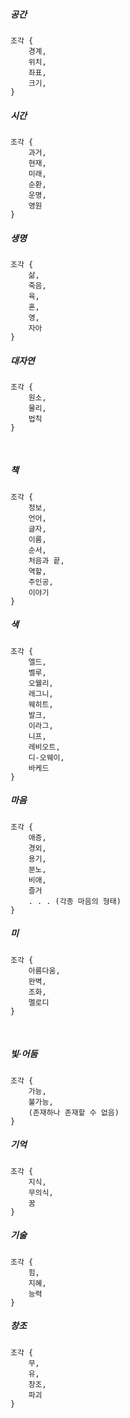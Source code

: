 ##### 공간
    조각 {
        경계,
        위치,
        좌표,
        크기,
    }
##### 시간
    조각 {
        과거,
        현재,
        미래,
        순환,
        운명,
        영원
    }
##### 생명
    조각 {
        삶,
        죽음,
        육,
        혼,
        영,
        자아
    } 
##### 대자연
    조각 {
        원소,
        물리,
        법칙
    }
​
##### 책
    조각 {
        정보,
        언어,
        글자,
        이름,
        순서,
        처음과 끝,
        역할,
        주인공,
        이야기
    }
##### 색
    조각 {
        엘드,
        벨루,
        오웰리,
        레그니,
        웨히트,
        발크,
        이라그,
        니프,
        레비오트,
        디-오웨이,
        바케드
    }
##### 마음
    조각 {
        애증,
        경외,
        용기,
        분노,
        비애,
        즐거
        . . . (각종 마음의 형태)
    }
##### 미
    조각 {
        아름다움,
        완벽,
        조화,
        멜로디
    }
​
##### 빛·어둠
    조각 {
        가능,
        불가능,
        (존재하나 존재할 수 없음)
    }
##### 기억
    조각 {
        지식,
        무의식,
        꿈
    }
##### 기술
    조각 {
        힘,
        지혜,
        능력
    }
##### 창조
    조각 {
        무,
        유,
        창조,
        파괴
    }